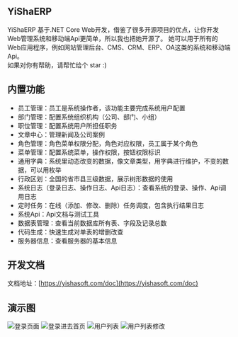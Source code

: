 ## YiShaERP
 YiShaERP 基于.NET Core Web开发，借鉴了很多开源项目的优点，让你开发Web管理系统和移动端Api更简单，所以我也把她开源了。
 她可以用于所有的Web应用程序，例如网站管理后台、CMS、CRM、ERP、OA这类的系统和移动端Api。<br />
 如果对你有帮助，请帮忙给个 star :)
 
## 内置功能

- 员工管理：员工是系统操作者，该功能主要完成系统用户配置
- 部门管理：配置系统组织机构（公司、部门、小组）
- 职位管理：配置系统用户所担任职务
- 文章中心：管理新闻及公司案例
- 角色管理：角色菜单权限分配，角色对应权限，员工属于某个角色
- 菜单管理：配置系统菜单，操作权限，按钮权限标识
- 通用字典：系统里动态改变的数据，像文章类型，用字典进行维护，不变的数据，可以用枚举
- 行政区划：全国的省市县三级数据，展示树形数据的使用
- 系统日志（登录日志、操作日志、Api日志）：查看系统的登录、操作、Api调用日志
- 定时任务：在线（添加、修改、删除）任务调度，包含执行结果日志
- 系统Api：Api文档与测试工具
- 数据表管理：查看当前数据库所有表、字段及记录总数
- 代码生成：快速生成对单表的增删改查
- 服务器信息：查看服务器的基本信息


## 开发文档

文档地址：[https://yishasoft.com/doc](https://yishasoft.com/doc)  

## 演示图

![登录页面](https://raw.githubusercontent.com/liukuo362573/YiShaAdmin/master/YiSha.Web/YiSha.Admin.Web/wwwroot/image/demo_1.jpg)
![登录进去首页](https://raw.githubusercontent.com/liukuo362573/YiShaAdmin/master/YiSha.Web/YiSha.Admin.Web/wwwroot/image/demo_2.png)
![用户列表](https://raw.githubusercontent.com/liukuo362573/YiShaAdmin/master/YiSha.Web/YiSha.Admin.Web/wwwroot/image/demo_3.png)
![用户列表修改](https://raw.githubusercontent.com/liukuo362573/YiShaAdmin/master/YiSha.Web/YiSha.Admin.Web/wwwroot/image/demo_4.png)
